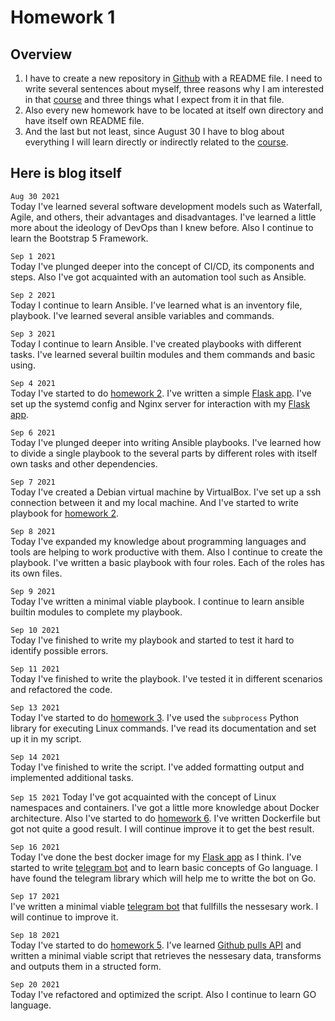 # Homework 1

## Overview
1. I have to create a new repository in [Github][github] with a README file. I need to write several sentences about myself, three reasons why I am interested in that [course][course] and three things what I expect from it in that file.
2. Also every new homework have to be located at itself own directory and have itself own README file.
3. And the last but not least, since August 30 I have to blog about everything I will learn directly or indirectly related to the [course][course].

[github]: https://github.com/
[course]: https://github.com/oleg1995petrov/devops-andersen-training/

## Here is blog itself

`Aug 30 2021`  
Today I've learned several software development models such as Waterfall, 
Agile, and others, their advantages and disadvantages.
I've learned a little more about the ideology of DevOps than I knew before.
Also I continue to learn the Bootstrap 5 Framework.
  
`Sep 1 2021`  
Today I've plunged deeper into the concept of CI/CD, its components and steps.
Also I've got acquainted with an automation tool such as Ansible.
  
`Sep 2 2021`  
Today I continue to learn Ansible. I've learned what is an inventory file,
playbook. I've learned several ansible variables and commands.
  
`Sep 3 2021`  
Today I continue to learn Ansible. I've created playbooks with different tasks.
I've learned several builtin modules and them commands and basic using. 
  
`Sep 4 2021`  
Today I've started to do [homework 2][hw2]. I've written a simple
[Flask app][flask_app]. I've set up the systemd config and Nginx server
for interaction with my [Flask app][flask_app].
  
`Sep 6 2021`  
Today I've plunged deeper into writing Ansible playbooks. I've learned
how to divide a single playbook to the several parts by different roles 
with itself own tasks and other dependencies.
  
`Sep 7 2021`  
Today I've created a Debian virtual machine by VirtualBox. 
I've set up a ssh connection between it and my local machine. 
And I've started to write playbook for [homework 2][hw2].
  
`Sep 8 2021`  
Today I've expanded my knowledge about programming languages and tools
are helping to work productive with them. Also I continue to create the playbook. 
I've written a basic playbook with four roles. Each of the roles has its own files. 
  
`Sep 9 2021`  
Today I've written a minimal viable playbook. I continue to learn ansible
builtin modules to complete my playbook.
  
`Sep 10 2021`  
Today I've finished to write my playbook and started to test it hard
to identify possible errors.
  
`Sep 11 2021`  
Today I've finished to write the playbook. I've tested it in different scenarios
and refactored the code.
  
`Sep 13 2021`  
Today I've started to do [homework 3][hw3]. I've used the `subprocess` Python library for
executing Linux commands. I've read its documentation and set up it in my script.
  
`Sep 14 2021`  
Today I've finished to write the script. I've added formatting output and implemented
additional tasks.

`Sep 15 2021`
Today I've got acquainted with the concept of Linux namespaces and containers.
I've got a little more knowledge about Docker architecture. Also I've started
to do [homework 6][hw6]. I've written Dockerfile but got not quite a good result.
I will continue improve it to get the best result.

`Sep 16 2021`  
Today I've done the best docker image for my [Flask app][flask_app] as I think.
I've started to write [telegram bot][hw4] and to learn basic concepts of Go language.
I have found the telegram library which will help me to writte the bot on Go.

`Sep 17 2021`  
I've written a minimal viable [telegram bot][hw4] that fullfills the nessesary work.
I will continue to improve it.

`Sep 18 2021`  
Today I've started to do [homework 5][hw5]. I've learned [Github pulls API][pulls API]
and written a minimal viable script that retrieves the nessesary data, transforms and outputs them
in a structed form.

`Sep 20 2021`  
Today I've refactored and optimized the script. Also I continue to learn GO language.





[flask_app]: https://github.com/oleg1995petrov/devops-andersen-training/tree/master/HW%202
[hw2]: https://github.com/oleg1995petrov/devops-andersen-training/tree/master/HW%202
[hw3]: https://github.com/oleg1995petrov/devops-andersen-training/tree/master/HW%203
[hw4]: https://github.com/oleg1995petrov/devops-andersen-training/tree/master/HW%204
[hw5]: https://github.com/oleg1995petrov/devops-andersen-training/tree/master/HW%205
[pulls API]: https://docs.github.com/en/rest/reference/pulls
[hw6]: https://github.com/oleg1995petrov/devops-andersen-training/tree/master/HW%206
